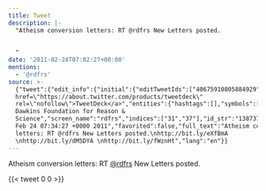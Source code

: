 ```yaml
---
title: Tweet
description: |-
  "Atheism conversion letters: RT @rdfrs New Letters posted.
   
   
  "
date: '2011-02-24T07:02:27+00:00'
mentions:
  - '@rdfrs'
source: >-
  {"tweet":{"edit_info":{"initial":{"editTweetIds":["40675910805884929"],"editableUntil":"2011-02-24T08:34:27.515Z","editsRemaining":"5","isEditEligible":true}},"retweeted":false,"source":"<a
  href=\"https://about.twitter.com/products/tweetdeck\"
  rel=\"nofollow\">TweetDeck</a>","entities":{"hashtags":[],"symbols":[],"user_mentions":[{"name":"Richard
  Dawkins Foundation for Reason &
  Science","screen_name":"rdfrs","indices":["31","37"],"id_str":"138737516","id":"138737516"}],"urls":[]},"display_text_range":["0","122"],"favorite_count":"0","id_str":"40675910805884929","truncated":false,"retweet_count":"0","id":"40675910805884929","created_at":"Thu
  Feb 24 07:34:27 +0000 2011","favorited":false,"full_text":"Atheism conversion
  letters: RT @rdfrs New Letters posted.\nhttp://bit.ly/eXfBmA
  \nhttp://bit.ly/dM5DYA \nhttp://bit.ly/fWznHt","lang":"en"}}
---
```

Atheism conversion letters: RT [@rdfrs](https://twitter.com/@rdfrs) New Letters posted.
 
 

    
{{< tweet 0 0 >}}
    
